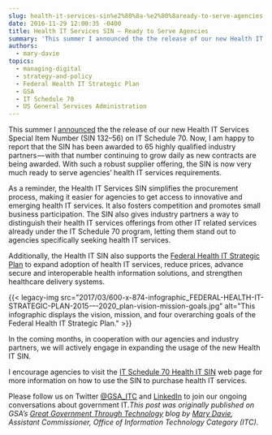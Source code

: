 ```yaml
---
slug: health-it-services-sin%e2%80%8a-%e2%80%8aready-to-serve-agencies
date: 2016-11-29 12:00:35 -0400
title: Health IT Services SIN — Ready to Serve Agencies
summary: 'This summer I announced the the release of our new Health IT Services Special Item Number (SIN 132&ndash;56) on IT Schedule 70. Now, I am happy to report that the SIN has been awarded to 65 highly qualified industry partners &mdash; with that number continuing to grow daily as new contracts are being awarded. With such a'
authors:
  - mary-davie
topics:
  - managing-digital
  - strategy-and-policy
  - Federal Health IT Strategic Plan
  - GSA
  - IT Schedule 70
  - US General Services Administration
---
```


This summer I [announced](https://gsablogs.gsa.gov/technology/2016/07/19/gsa-continues-to-develop-health-it-service-offerings/) the the release of our new Health IT Services Special Item Number (SIN 132–56) on IT Schedule 70. Now, I am happy to report that the SIN has been awarded to 65 highly qualified industry partners — with that number continuing to grow daily as new contracts are being awarded. With such a robust supplier offering, the SIN is now very much ready to serve agencies’ health IT services requirements.

As a reminder, the Health IT Services SIN simplifies the procurement process, making it easier for agencies to get access to innovative and emerging health IT services. It also fosters competition and promotes small business participation. The SIN also gives industry partners a way to distinguish their health IT services offerings from other IT related services already under the IT Schedule 70 program, letting them stand out to agencies specifically seeking health IT services.

Additionally, the Health IT SIN also supports the [Federal Health IT Strategic Plan](https://www.healthit.gov/sites/default/files/9-5-federalhealthitstratplanfinal_0.pdf) to expand adoption of health IT services, reduce prices, advance secure and interoperable health information solutions, and strengthen healthcare delivery systems.

{{< legacy-img src="2017/03/600-x-874-infographic\_FEDERAL-HEALTH-IT-STRATEGIC-PLAN-2015-–-2020\_plan-vision-mission-goals.jpg" alt="This infographic displays the vision, mission, and four overarching goals of the Federal Health IT Strategic Plan." >}}

In the coming months, in cooperation with our agencies and industry partners, we will actively engage in expanding the usage of the new Health IT SIN.

I encourage agencies to visit the [IT Schedule 70 Health IT SIN](http://www.gsa.gov/portal/content/243683) web page for more information on how to use the SIN to purchase health IT services.

Please follow us on Twitter [@GSA_ITC](https://twitter.com/#!/GSA_ITC) and [LinkedIn](https://www.linkedin.com/company/office-of-information-technology-category-itc-) to join our ongoing conversations about government IT._This post was originally published on GSA’s_ [_Great Government Through Technology_](https://gsablogs.gsa.gov/technology/) _blog by_ [_Mary Davie_](https://gsablogs.gsa.gov/technology/about-mary-davie/)_, Assistant Commissioner, Office of Information Technology Category (ITC)._